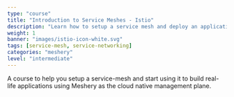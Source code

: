 ```yaml
---
type: "course"
title: "Introduction to Service Meshes - Istio"
description: "Learn how to setup a service mesh and deploy an application using it."
weight: 1
banner: "images/istio-icon-white.svg"
tags: [service-mesh, service-networking]
categories: "meshery"
level: "intermediate"
---
```


A course to help you setup a service-mesh and start using it to build real-life applications using Meshery
as the cloud native management plane.

